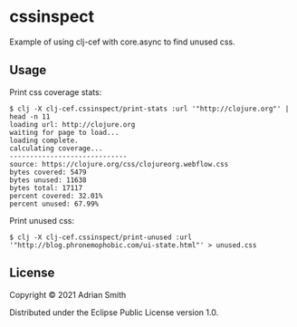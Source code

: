 # cssinspect

Example of using clj-cef with core.async to find unused css.

## Usage

Print css coverage stats:

    $ clj -X clj-cef.cssinspect/print-stats :url '"http://clojure.org"' | head -n 11
    loading url: http://clojure.org
    waiting for page to load...
    loading complete.
    calculating coverage...
    -----------------------------
    source: https://clojure.org/css/clojureorg.webflow.css
    bytes covered: 5479
    bytes unused: 11638
    bytes total: 17117
    percent covered: 32.01%
    percent unused: 67.99%

Print unused css:

    $ clj -X clj-cef.cssinspect/print-unused :url '"http://blog.phronemophobic.com/ui-state.html"' > unused.css
    
## License

Copyright © 2021 Adrian Smith

Distributed under the Eclipse Public License version 1.0.
